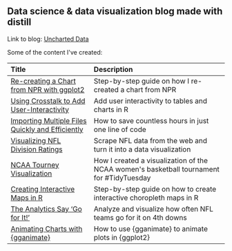 ## Data science & data visualization blog made with distill

Link to blog: [Uncharted Data](https://uncharteddata.netlify.app/)

Some of the content I've created:

| Title                                                                                                                                          | Description                                                            |
|:-----------------------------------------------------------------------------------------------------------------------------------------------|:-----------------------------------------------------------------------|
|[Re-creating a Chart from NPR with ggplot2](https://uncharteddata.netlify.app/posts/2021-03-09-re-creating-a-chart-from-npr-with-ggplot2/) | Step-by-step guide on how I re-created a chart from NPR |
| [Using Crosstalk to Add User-Interactivity](https://uncharteddata.netlify.app/posts/2021-03-09-adding-crosstalk-interactivity/)| Add user interactivity to tables and charts in R |
| [Importing Multiple Files Quickly and Efficiently](https://uncharteddata.netlify.app/posts/2021-03-10-importing-multiple-files-quickly-and-efficiently/) | How to save countless hours in just one line of code |
| [Visualizing NFL Division Ratings](https://uncharteddata.netlify.app/posts/2021-03-10-nfldivisionratings/)| Scrape NFL data from the web and turn it into a data visualization |
| [NCAA Tourney Visualization](https://uncharteddata.netlify.app/posts/2021-03-10-ncaa-tourney-visualization/) | How I created a visualization of the NCAA women's basketball tournament for #TidyTuesday |
| [Creating Interactive Maps in R](https://uncharteddata.netlify.app/posts/welcome/) | Step-by-step guide on how to create interactive choropleth maps in R |
| [The Analytics Say ‘Go for It!’](https://uncharteddata.netlify.app/posts/2021-03-11-the-analytics-say-go-for-it/)                           | Analyze and visualize how often NFL teams go for it on 4th downs                                       |
| [Animating Charts with {gganimate}](https://uncharteddata.netlify.app/posts/2021-03-10-animating-charts-with-gganimate/)                                      | How to use {gganimate} to animate plots in {ggplot2}                     |

